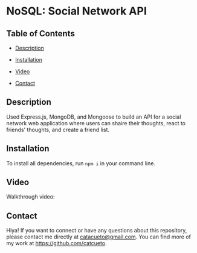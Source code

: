 # NoSQL: Social Network API

## Table of Contents

- [Description](#description)

- [Installation](#installation)

- [Video](#video)

- [Contact](#contact)

## Description

Used Express.js, MongoDB, and Mongoose to build an API for a social network web application where users can shaire their thoughts, react to friends' thoughts, and create a friend list.

## Installation

To install all dependencies, run `npm i` in your command line.

## Video

Walkthrough video:

## Contact

Hiya! If you want to connect or have any questions about this repository, please contact me directly at catacueto@gmail.com. You can find more of my work at https://github.com/catcueto.
